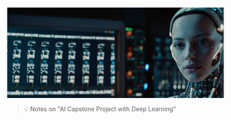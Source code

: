 ![AI Capstone Project with Deep Learning](https://github.com/gitrsi/cyberops.zone/blob/main/_includes/artificial_intelligence_capstone.jpg "AI Capstone Project with Deep Learning")

> :bulb: Notes on "AI Capstone Project with Deep Learning"


